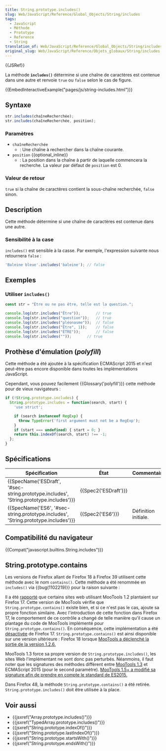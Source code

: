 ```yaml
---
title: String.prototype.includes()
slug: Web/JavaScript/Reference/Global_Objects/String/includes
tags:
  - JavaScript
  - Méthode
  - Prototype
  - Reference
  - String
translation_of: Web/JavaScript/Reference/Global_Objects/String/includes
original_slug: Web/JavaScript/Reference/Objets_globaux/String/includes
---
```

{{JSRef}}

La méthode **`includes()`** détermine si une chaîne de caractères est contenue dans une autre et renvoie `true` ou `false` selon le cas de figure.

{{EmbedInteractiveExample("pages/js/string-includes.html")}}

## Syntaxe

```js
str.includes(chaîneRecherchée);
str.includes(chaîneRecherchée, position);
```

### Paramètres

- `chaîneRecherchée`
  - : Une chaîne à rechercher dans la chaîne courante.
- `position` {{optional_inline}}
  - : La position dans la chaîne à partir de laquelle commencera la recherche. La valeur par défaut de `position` est 0.

### Valeur de retour

`true` si la chaîne de caractères contient la sous-chaîne recherchée, `false` sinon.

## Description

Cette méthode détermine si une chaîne de caractères est contenue dans une autre.

### Sensibilité à la case

`includes()` est sensible à la casse. Par exemple, l'expression suivante nous retournera `false` :

```js
'Baleine bleue'.includes('baleine'); // false
```

## Exemples

### Utiliser `includes()`

```js
const str = "Être ou ne pas être, telle est la question.";

console.log(str.includes("Être"));       // true
console.log(str.includes("question"));   // true
console.log(str.includes("pléonasme"));  // false
console.log(str.includes("Être", 1));    // false
console.log(str.includes("ÊTRE"));       // false
console.log(str.includes(""));       // true
```

## Prothèse d'émulation (_polyfill_)

Cette méthode a été ajoutée à la spécification ECMAScript 2015 et n'est peut-être pas encore disponible dans toutes les implémentations JavaScript.

Cependant, vous pouvez facilement {{Glossary('polyfill')}} cette méthode pour de vieux navigateurs :

```js
if (!String.prototype.includes) {
  String.prototype.includes = function(search, start) {
    'use strict';

    if (search instanceof RegExp) {
      throw TypeError('first argument must not be a RegExp');
    }
    if (start === undefined) { start = 0; }
    return this.indexOf(search, start) !== -1;
  };
}
```

## Spécifications

| Spécification                                                                                                        | État                         | Commentaires         |
| -------------------------------------------------------------------------------------------------------------------- | ---------------------------- | -------------------- |
| {{SpecName('ESDraft', '#sec-string.prototype.includes', 'String.prototype.includes')}} | {{Spec2('ESDraft')}} |                      |
| {{SpecName('ES6', '#sec-string.prototype.includes', 'String.prototype.includes')}}         | {{Spec2('ES6')}}         | Définition initiale. |

## Compatibilité du navigateur

{{Compat("javascript.builtins.String.includes")}}

## String.prototype.contains

Les versions de Firefox allant de Firefox 18 à Firefox 39 utilisent cette méthode avec le nom `contains()`. Cette méthode a été renommée en `includes()` via {{bug(1102219)}} pour la raison suivante :

Il a été [rapporté](https://bugzilla.mozilla.org/show_bug.cgi?id=789036) que certains sites web utilisant MooTools 1.2 plantaient sur Firefox 17. Cette version de MooTools vérifie que `String.prototype.contains()` existe bien, et si ce n'est pas le cas, ajoute sa propre fonction similaire. Avec l'introduction de cette fonction dans Firefox 17, le comportement de ce contrôle a changé de telle manière qu'il cause un plantage du code de MooTools implémenté pour `String.prototype.contains()`. En conséquence, cette implémentation a été [désactivée](https://hg.mozilla.org/releases/mozilla-aurora/rev/086db97198a8 "https://bugzilla.mozilla.org/show_bug.cgi?id=793781") de Firefox 17. `String.prototype.contains()` est ainsi disponible sur une version ultérieure : Firefox 18 lorsque [MooTools a déclenché la sortie de la version 1.2.6.](https://mootools.net/blog/2013/02/19/mootools-1-2-6-released)

MooTools 1.3 force sa propre version de `String.prototype.includes()`, les sites Web l'implémentant ne sont donc pas perturbés. Néanmoins, il faut noter que les signatures des méthodes diffèrent entre [MooTools 1.3](https://mootools.net/docs/core/Types/String#String:includes) et ECMAScript 2015 (pour le second paramètre). [MooTools 1.5+ a modifié sa signature afin de prendre en compte le standard de ES2015.](https://github.com/mootools/mootools-core/blob/master/Docs/Types/String.md#note)

Dans Firefox 48, la méthode `String.prototype.contains()` a été retirée. `String.prototype.includes()` doit être utilisée à la place.

## Voir aussi

- {{jsxref("Array.prototype.includes()")}}
- {{jsxref("TypedArray.prototype.includes()")}}
- {{jsxref("String.prototype.indexOf()")}}
- {{jsxref("String.prototype.lastIndexOf()")}}
- {{jsxref("String.prototype.startsWith()")}}
- {{jsxref("String.prototype.endsWith()")}}
